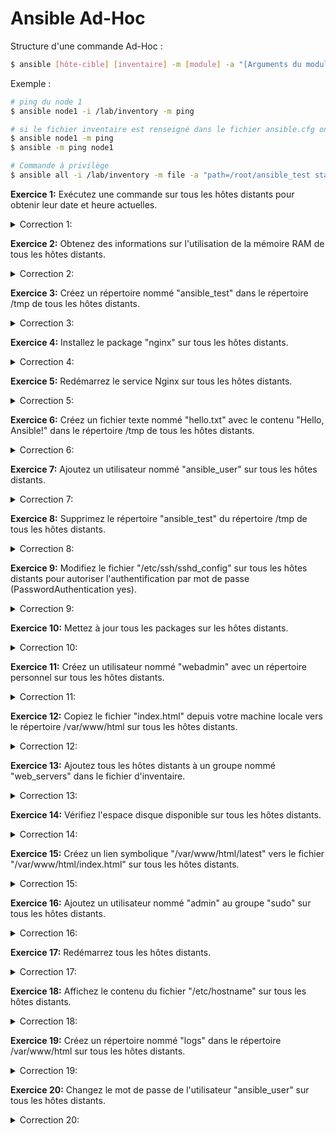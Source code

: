 
# Ansible Ad-Hoc

Structure d'une commande Ad-Hoc :

```bash
$ ansible [hôte-cible] [inventaire] -m [module] -a "[Arguments du module]" (-b : optionnel pour les commande à privilège)
```

Exemple :

```bash
# ping du node 1
$ ansible node1 -i /lab/inventory -m ping

# si le fichier inventaire est renseigné dans le fichier ansible.cfg on peut se passer de le préciser
$ ansible node1 -m ping
$ ansible -m ping node1

# Commande à privilège
$ ansible all -i /lab/inventory -m file -a "path=/root/ansible_test state=directory" -b
```

**Exercice 1:** Exécutez une commande sur tous les hôtes distants pour obtenir leur date et heure actuelles.

<details><summary> Correction 1:</summary>

```bash
ansible all -i /lab/inventory -m command -a "date"
```

</details>


**Exercice 2:** Obtenez des informations sur l'utilisation de la mémoire RAM de tous les hôtes distants.

<details><summary> Correction 2:</summary>

```bash
ansible all -i /lab/inventory -m command -a "free -m"
```

</details>


**Exercice 3:** Créez un répertoire nommé "ansible_test" dans le répertoire /tmp de tous les hôtes distants.

<details><summary> Correction 3:</summary>

```bash
ansible all -i /lab/inventory -m file -a "path=/tmp/ansible_test state=directory"
```

</details>


**Exercice 4:** Installez le package "nginx" sur tous les hôtes distants.

<details><summary> Correction 4:</summary>

```bash
ansible all -i /lab/inventory -m apt -a "name=nginx state=present" -b
```

</details>


**Exercice 5:** Redémarrez le service Nginx sur tous les hôtes distants.

<details><summary> Correction 5:</summary>

```bash
ansible all -i /lab/inventory -m service -a "name=nginx state=restarted" -b
```

</details>


**Exercice 6:** Créez un fichier texte nommé "hello.txt" avec le contenu "Hello, Ansible!" dans le répertoire /tmp de tous les hôtes distants.

<details><summary> Correction 6:</summary>

```bash
ansible all -i /lab/inventory -m copy -a "content='Hello, Ansible!' dest=/tmp/hello.txt" -b
```

</details>


**Exercice 7:** Ajoutez un utilisateur nommé "ansible_user" sur tous les hôtes distants.

<details><summary> Correction 7:</summary>

```bash
ansible all -i /lab/inventory -m user -a "name=ansible_user" -b
```

</details>


**Exercice 8:** Supprimez le répertoire "ansible_test" du répertoire /tmp de tous les hôtes distants.

<details><summary> Correction 8:</summary>

```bash
ansible all -i /lab/inventory -m file -a "path=/tmp/ansible_test state=absent" -b
```

</details>


**Exercice 9:** Modifiez le fichier "/etc/ssh/sshd_config" sur tous les hôtes distants pour autoriser l'authentification par mot de passe (PasswordAuthentication yes).

<details><summary> Correction 9:</summary>

```bash
ansible all -i /lab/inventory -m lineinfile -a "path=/etc/ssh/sshd_config line='PasswordAuthentication yes'" -b
```

</details>


**Exercice 10:** Mettez à jour tous les packages sur les hôtes distants.

<details><summary> Correction 10:</summary>

```bash
ansible all -i /lab/inventory -m apt -a "upgrade=dist" -b
```

</details>


**Exercice 11:** Créez un utilisateur nommé "webadmin" avec un répertoire personnel sur tous les hôtes distants.

<details><summary> Correction 11:</summary>

```bash
ansible all -i /lab/inventory -m user -a "name=webadmin createhome=yes" -b
```

</details>


**Exercice 12:** Copiez le fichier "index.html" depuis votre machine locale vers le répertoire /var/www/html sur tous les hôtes distants.

<details><summary> Correction 12:</summary>

```bash
ansible all -i /lab/inventory -m copy -a "src=/path/to/index.html dest=/var/www/html/index.html" -b
```

</details>


**Exercice 13:** Ajoutez tous les hôtes distants à un groupe nommé "web_servers" dans le fichier d'inventaire.

<details><summary> Correction 13:</summary>

```bash
ansible all -i /lab/inventory -m group -a "name=web_servers hosts=all"
```

</details>


**Exercice 14:** Vérifiez l'espace disque disponible sur tous les hôtes distants.

<details><summary> Correction 14:</summary>

```bash
ansible all -i /lab/inventory -m command -a "df -h"
```

</details>


**Exercice 15:** Créez un lien symbolique "/var/www/html/latest" vers le fichier "/var/www/html/index.html" sur tous les hôtes distants.

<details><summary> Correction 15:</summary>

```bash
ansible all -i /lab/inventory -m file -a "src=/var/www/html/index.html dest=/var/www/html/latest state=link" -b
```

</details>


**Exercice 16:** Ajoutez un utilisateur nommé "admin" au groupe "sudo" sur tous les hôtes distants.

<details><summary> Correction 16:</summary>

```bash
ansible all -i /lab/inventory -m user -a "name=admin append=yes groups=sudo" -b
```

</details>


**Exercice 17:** Redémarrez tous les hôtes distants.

<details><summary> Correction 17:</summary>

```bash
ansible all -i /lab/inventory -m command -a "reboot" -b
```

</details>


**Exercice 18:** Affichez le contenu du fichier "/etc/hostname" sur tous les hôtes distants.

<details><summary> Correction 18:</summary>

```bash
ansible all -i /lab/inventory -m command -a "cat /etc/hostname"
```

</details>


**Exercice 19:** Créez un répertoire nommé "logs" dans le répertoire /var/www/html sur tous les hôtes distants.

<details><summary> Correction 19:</summary>

```bash
ansible all -i /lab/inventory -m file -a "path=/var/www/html/logs state=directory" -b
```

</details>


**Exercice 20:** Changez le mot de passe de l'utilisateur "ansible_user" sur tous les hôtes distants.

<details><summary> Correction 20:</summary>

```bash
ansible all -i /lab/inventory -m user -a "name=ansible_user update_password=always" -b
```

</details>
